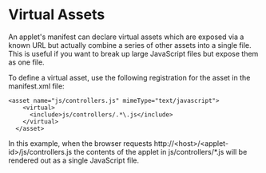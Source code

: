 # Virtual Assets

An applet's manifest can declare virtual assets which are exposed via a known URL but actually combine a series of other assets into a single file. This is useful if you want to break up large JavaScript files but expose them as one file.

To define a virtual asset, use the following registration for the asset in the manifest.xml file:

```markup
<asset name="js/controllers.js" mimeType="text/javascript">
    <virtual>
      <include>js/controllers/.*\.js</include>
    </virtual>
  </asset>
```

In this example, when the browser requests http://&lt;host&gt;/&lt;applet-id&gt;/js/controllers.js the contents of the applet in js/controllers/\*.js will be rendered out as a single JavaScript file.

